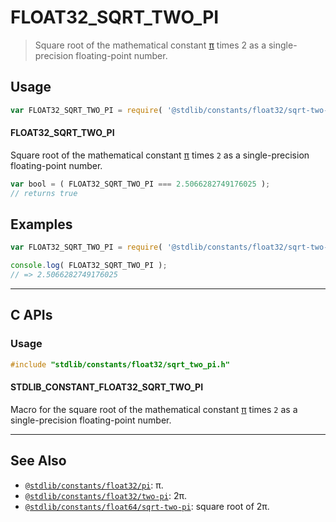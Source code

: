 <!--

@license Apache-2.0

Copyright (c) 2024 The Stdlib Authors.

Licensed under the Apache License, Version 2.0 (the "License");
you may not use this file except in compliance with the License.
You may obtain a copy of the License at

   http://www.apache.org/licenses/LICENSE-2.0

Unless required by applicable law or agreed to in writing, software
distributed under the License is distributed on an "AS IS" BASIS,
WITHOUT WARRANTIES OR CONDITIONS OF ANY KIND, either express or implied.
See the License for the specific language governing permissions and
limitations under the License.

-->

# FLOAT32_SQRT_TWO_PI

> Square root of the mathematical constant [π][@stdlib/constants/float32/pi] times 2 as a single-precision floating-point number.

<section class="usage">

## Usage

```javascript
var FLOAT32_SQRT_TWO_PI = require( '@stdlib/constants/float32/sqrt-two-pi' );
```

#### FLOAT32_SQRT_TWO_PI

Square root of the mathematical constant [π][@stdlib/constants/float32/pi] times `2` as a single-precision floating-point number.

```javascript
var bool = ( FLOAT32_SQRT_TWO_PI === 2.5066282749176025 );
// returns true
```

</section>

<!-- /.usage -->

<section class="examples">

## Examples

<!-- TODO: better example -->

<!-- eslint no-undef: "error" -->

```javascript
var FLOAT32_SQRT_TWO_PI = require( '@stdlib/constants/float32/sqrt-two-pi' );

console.log( FLOAT32_SQRT_TWO_PI );
// => 2.5066282749176025
```

</section>

<!-- /.examples -->

<!-- C interface documentation. -->

* * *

<section class="c">

## C APIs

<!-- Section to include introductory text. Make sure to keep an empty line after the intro `section` element and another before the `/section` close. -->

<section class="intro">

</section>

<!-- /.intro -->

<!-- C usage documentation. -->

<section class="usage">

### Usage

```c
#include "stdlib/constants/float32/sqrt_two_pi.h"
```

#### STDLIB_CONSTANT_FLOAT32_SQRT_TWO_PI

Macro for the square root of the mathematical constant [π][@stdlib/constants/float32/pi] times `2` as a single-precision floating-point number.

</section>

<!-- /.usage -->

<!-- C API usage notes. Make sure to keep an empty line after the `section` element and another before the `/section` close. -->

<section class="notes">

</section>

<!-- /.notes -->

<!-- C API usage examples. -->

<section class="examples">

</section>

<!-- /.examples -->

</section>

<!-- /.c -->

<!-- Section for related `stdlib` packages. Do not manually edit this section, as it is automatically populated. -->

<section class="related">

* * *

## See Also

-   <span class="package-name">[`@stdlib/constants/float32/pi`][@stdlib/constants/float32/pi]</span><span class="delimiter">: </span><span class="description">π.</span>
-   <span class="package-name">[`@stdlib/constants/float32/two-pi`][@stdlib/constants/float32/two-pi]</span><span class="delimiter">: </span><span class="description">2π.</span>
-   <span class="package-name">[`@stdlib/constants/float64/sqrt-two-pi`][@stdlib/constants/float64/sqrt-two-pi]</span><span class="delimiter">: </span><span class="description">square root of 2π.</span>

</section>

<!-- /.related -->

<!-- Section for all links. Make sure to keep an empty line after the `section` element and another before the `/section` close. -->

<section class="links">

[@stdlib/constants/float32/pi]: https://github.com/stdlib-js/stdlib/tree/develop/lib/node_modules/%40stdlib/constants/float32/pi

<!-- <related-links> -->

[@stdlib/constants/float32/two-pi]: https://github.com/stdlib-js/stdlib/tree/develop/lib/node_modules/%40stdlib/constants/float32/two-pi

[@stdlib/constants/float64/sqrt-two-pi]: https://github.com/stdlib-js/stdlib/tree/develop/lib/node_modules/%40stdlib/constants/float64/sqrt-two-pi

<!-- </related-links> -->

</section>

<!-- /.links -->

